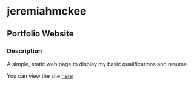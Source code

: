 # jeremiahmckee

## Portfolio Website

### Description

A simple, static web page to display my basic qualifications and resume.

You can view the site [here]([https://jeremiahmckee.github.io/portfolio-website/](http://127.0.0.1:5500/index.html))
